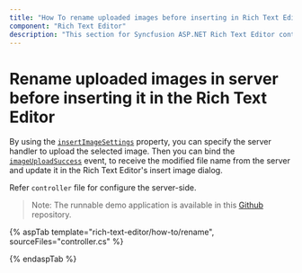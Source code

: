 ```yaml
---
title: "How To rename uploaded images before inserting in Rich Text Editor"
component: "Rich Text Editor"
description: "This section for Syncfusion ASP.NET Rich Text Editor control explains on how to rename images in server and get the updated name for the image."
---
```


# Rename uploaded images in server before inserting it in the Rich Text Editor

By using the [`insertImageSettings`](https://help.syncfusion.com/cr/aspnetcore-js2/Syncfusion.EJ2.RichTextEditor.RichTextEditor.html#Syncfusion_EJ2_RichTextEditor_RichTextEditor_InsertImageSettings) property, you can specify the server handler to upload the selected image. Then you can bind the [`imageUploadSuccess`](https://help.syncfusion.com/cr/aspnetcore-js2/Syncfusion.EJ2.RichTextEditor.RichTextEditor.html#Syncfusion_EJ2_RichTextEditor_RichTextEditor_ImageUploadSuccess) event, to receive the modified file name from the server and update it in the Rich Text Editor's insert image dialog.

Refer `controller` file for configure the server-side.

> Note: The runnable demo application is available in this [Github](https://github.com/SyncfusionExamples/aspnet-core-richtexteditor-rename-image) repository.

{% aspTab template="rich-text-editor/how-to/rename", sourceFiles="controller.cs" %}

{% endaspTab %}